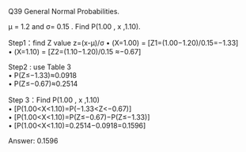 Q39 General Normal Probabilities.

μ = 1.2 and σ= 0.15 . Find P(1.00 , x ,1.10).  

Step1：find  Z value  z=(x-μ)/σ
•	(X=1.00) = [Z1=(1.00−1.20)/0.15=−1.33]  
•	(X=1.10) = [Z2=(1.10−1.20)/0.15 ≈−0.67]

Step2 : use Table 3  
•	P(Z≤−1.33)≈0.0918  
•	P(Z≤−0.67)≈0.2514

Step 3：Find P(1.00 , x ,1.10)  
•	[P(1.00<X<1.10)=P(−1.33<Z<−0.67)]  
•	[P(1.00<X<1.10)=P(Z≤−0.67)−P(Z≤−1.33)]  
•	[P(1.00<X<1.10)=0.2514−0.0918=0.1596]  
 
Answer:  0.1596
